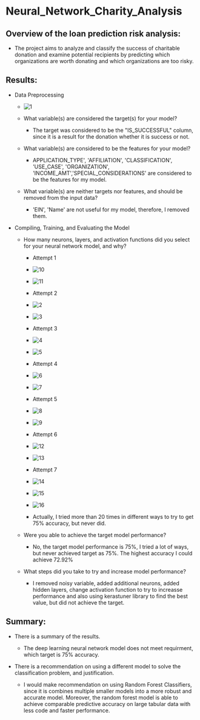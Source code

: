 # Neural_Network_Charity_Analysis

## Overview of the loan prediction risk analysis:

- The project aims to analyze and classify the success of charitable donation and examine potential recipients by predicting which organizations are worth donating and which organizations are too risky.

## Results:

- Data Preprocessing

    - ![1](Resources/1.png)
    - What variable(s) are considered the target(s) for your model?
        - The target was considered to be the "IS_SUCCESSFUL" column, since it is a result for the donation whether it is success or not.

    - What variable(s) are considered to be the features for your model?
        - APPLICATION_TYPE', 'AFFILIATION', 'CLASSIFICATION', 'USE_CASE', 'ORGANIZATION', 'INCOME_AMT','SPECIAL_CONSIDERATIONS' are considered to be the features for my model.
    
    - What variable(s) are neither targets nor features, and should be removed from the input data?
        - 'EIN', 'Name' are not useful for my model, therefore, I removed them.

- Compiling, Training, and Evaluating the Model

    - How many neurons, layers, and activation functions did you select for your neural network model, and why?
        - Attempt 1
        - ![10](Resources/10.png)
        - ![11](Resources/11.png)

        - Attempt 2
        - ![2](Resources/2.png)
        - ![3](Resources/3.png)

        - Attempt 3
        - ![4](Resources/4.png)
        - ![5](Resources/5.png)

        - Attempt 4
        - ![6](Resources/6.png)
        - ![7](Resources/7.png)

        - Attempt 5
        - ![8](Resources/8.png)
        - ![9](Resources/9.png)

        - Attempt 6
        - ![12](Resources/12.png)
        - ![13](Resources/13.png)

        - Attempt 7
        - ![14](Resources/14.png)
        - ![15](Resources/15.png)  
        - ![16](Resources/16.png)     

        - Actually, I tried more than 20 times in different ways to try to get 75% accuracy, but never did. 

    - Were you able to achieve the target model performance?
        - No, the target model performance is 75%, I tried a lot of ways, but never achieved target as 75%. The highest accuracy I could achieve 72.92%

    - What steps did you take to try and increase model performance?
        - I removed noisy variable, added additional neurons, added hidden layers, change activation function to try to increasse performance and also using kerastuner library to find the best value, but did not achieve the target.


## Summary:
- There is a summary of the results.
    - The deep learning neural network model does not meet requirment, which target is 75% accuracy.

- There is a recommendation on using a different model to solve the classification problem, and justification.
    - I would make recommendation on using Random Forest Classifiers, since it is combines multiple smaller models into a more robust and accurate model. Moreover, the random forest model is able to achieve comparable predictive accuracy on large tabular data with less code and faster performance.